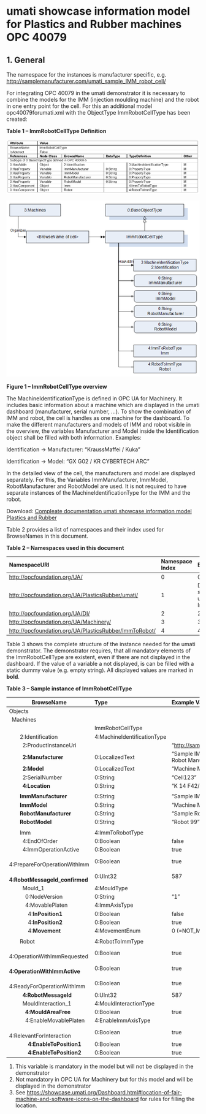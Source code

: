 # umati showcase information model for Plastics and Rubber machines OPC 40079

## 1. General
The namespace for the instances is manufacturer specific, e.g. http://samplemanufacturer.com/umati_sample_IMM_robot_cell/

For integrating OPC 40079 in the umati demonstrator it is necessary to combine the models for the IMM (injection moulding machine) and the robot in one entry point for the cell. For this an additional model opc40079forumati.xml with the ObjectType ImmRobotCellType has been created:

**Table 1 – ImmRobotCellType Definition**

![OPC 40079 ImmRobotCellType](../img/PlasticsRubber/PR_40079_ImmRobotCellType.png "OPC 40079 ImmRobotCellType")

![OPC 40079 Overview](../img/PlasticsRubber/PR_40079_Overview.png "OPC 40079 Overview")

**Figure 1 – ImmRobotCellType overview**

The MachineIdentificationType is defined in OPC UA for Machinery. It includes basic information about a machine which are displayed in the umati dashboard (manufacturer, serial number, …). To show the combination of IMM and robot, the cell is handles as one machine for the dashboard. To make the different manufacturers and models of IMM and robot visible in the overview, the variables Manufacturer and Model inside the Identification object shall be filled with both information. Examples:

Identification -> Manufacturer: “KraussMaffei / Kuka”

Identification -> Model: “GX G02 / KR CYBERTECH ARC”

In the detailed view of the cell, the manufacturers and model are displayed separately. For this, the Variables ImmManufacturer, ImmModel, RobotManufacturer and RobotModel are used. It is not required to have separate instances of the MachineIdentificationType for the IMM and the robot.

Download: [Compleate documentation umati showcase information model Plastics and Rubber](https://github.com/umati/Showcase/tree/main/img/PlasticsRubber/PR_40079_PDF.pdf)

Table 2 provides a list of namespaces and their index used for BrowseNames in this document.

**Table 2 – Namespaces used in this document**

| **NamespaceURI** | **Namespace Index** | **Example** |
| :- | :- | :- |
| http://opcfoundation.org/UA/ | 0 | 0:NodeVersion |
| http://opcfoundation.org/UA/PlasticsRubber/umati/ | 1 | Default namespace of this specification --> no prefix used, e.g. ImmRobotCellType|
| http://opcfoundation.org/UA/DI/ | 2 | 2:DeviceClass |
| http://opcfoundation.org/UA/Machinery/ | 3 | 3:MachineIdentificationType |
| http://opcfoundation.org/UA/PlasticsRubber/ImmToRobot/ | 4 | 4:ImmToRobotType |

Table 3 shows the complete structure of the instance needed for the umati demonstrator. The demonstrator requires, that all mandatory elements of the ImmRobotCellType are existent, even if there are not displayed in the dashboard. If the value of a variable a not displayed, is can be filled with a static dummy value (e.g. empty string). All displayed values are marked in **bold**.

**Table 3 – Sample instance of ImmRobotCellType**

|**BrowseName**|**Type**|**Example Value**|**Remarks**|
| - | :- | :- | :- |
|Objects||||
|&ensp;Machines||||
|&ensp;&ensp;&ensp;<BrowseNameOfCell>|ImmRobotCellType|||
|&ensp;&ensp;&ensp;&ensp;2:Identification|4:MachineIdentificationType|||
|&ensp;&ensp;&ensp;&ensp;&ensp;2:ProductInstanceUri||“http://samplemanufacturer.com/Cell123”|1)|
|&ensp;&ensp;&ensp;&ensp;&ensp;**2:Manufacturer**|0:LocalizedText|“Sample IMM Manufacturer / Sample Robot Manufacturer”||
|&ensp;&ensp;&ensp;&ensp;&ensp;**2:Model**|0:LocalizedText|“Machine Model 3000 / Robot 99”|2)|
|&ensp;&ensp;&ensp;&ensp;&ensp;2:SerialNumber|0:String|“Cell123”|1)|
|&ensp;&ensp;&ensp;&ensp;&ensp;**4:Location**|0:String|“K 14 F42/N 51.260407 E 6.744588”|2), 3)|
|||||
|&ensp;&ensp;&ensp;&ensp;**ImmManufacturer**|0:String|“Sample IMM Manufacturer”||
|&ensp;&ensp;&ensp;&ensp;**ImmModel**|0:String|“Machine Model 3000”||
|&ensp;&ensp;&ensp;&ensp;**RobotManufacturer**|0:String|“Sample Robot Manufacturer”||
|&ensp;&ensp;&ensp;&ensp;**RobotModel**|0:String|“Robot 99””||
|||||
|&ensp;&ensp;&ensp;&ensp;Imm|4:ImmToRobotType|||
|&ensp;&ensp;&ensp;&ensp;&ensp;4:EndOfOrder|0:Boolean|false|1)|
|&ensp;&ensp;&ensp;&ensp;&ensp;4:ImmOperationActive|0:Boolean|true|1)|
|&ensp;&ensp;&ensp;&ensp;&ensp;4:PrepareForOperationWithImm|0:Boolean|true|1)|
|&ensp;&ensp;&ensp;&ensp;&ensp;**4:RobotMessageId\_confirmed**|0:UInt32|587||
|&ensp;&ensp;&ensp;&ensp;&ensp;Mould\_1|4:MouldType|||
|&ensp;&ensp;&ensp;&ensp;&ensp;&ensp;0:NodeVersion|0:String|“1”|1)|
|&ensp;&ensp;&ensp;&ensp;&ensp;&ensp;4:MovablePlaten|4:ImmAxisType|||
|&ensp;&ensp;&ensp;&ensp;&ensp;&ensp;&ensp;4:**InPosition1**|0:Boolean|false||
|&ensp;&ensp;&ensp;&ensp;&ensp;&ensp;&ensp;4:**InPosition2**|0:Boolean|true||
|&ensp;&ensp;&ensp;&ensp;&ensp;&ensp;&ensp;4:**Movement**|4:MovementEnum|0 (=NOT\_MOVING)||
|||||
|&ensp;&ensp;&ensp;&ensp;Robot|4:RobotToImmType|||
|&ensp;&ensp;&ensp;&ensp;&ensp;4:OperationWithImmRequested|0:Boolean|true|1)|
|&ensp;&ensp;&ensp;&ensp;&ensp;**4:OperationWithImmActive**|0:Boolean|true||
|&ensp;&ensp;&ensp;&ensp;&ensp;4:ReadyForOperationWithImm|0:Boolean|true|1)|
|&ensp;&ensp;&ensp;&ensp;&ensp;**4:RobotMessageId**|0:UInt32|587||
|&ensp;&ensp;&ensp;&ensp;&ensp;MouldInteraction\_1|4:MouldInteractionType|||
|&ensp;&ensp;&ensp;&ensp;&ensp;&ensp;**4:MouldAreaFree**|0:Boolean|true||
|&ensp;&ensp;&ensp;&ensp;&ensp;&ensp;4:EnableMovablePlaten|4:EnableImmAxisType|||
|&ensp;&ensp;&ensp;&ensp;&ensp;&ensp;&ensp;4:RelevantForInteraction|0:Boolean|true|1)|
|&ensp;&ensp;&ensp;&ensp;&ensp;&ensp;&ensp;**4:EnableToPosition1**|0:Boolean|true||
|&ensp;&ensp;&ensp;&ensp;&ensp;&ensp;&ensp;**4:EnableToPosition2**|0:Boolean|true||

1)	This variable is mandatory in the model but will not be displayed in the demonstrator
2)	Not mandatory in OPC UA for Machinery but for this model and will be displayed in the demonstrator
3)	See https://showcase.umati.org/Dashboard.html#location-of-fair-machine-and-software-icons-on-the-dashboard for rules for filling the location.
